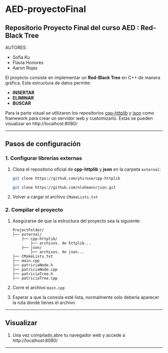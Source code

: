 # AED-proyectoFinal
## Repositorio Proyecto Final del curso AED : Red-Black Tree

AUTORES:
- Sofia Ku
- Flavia Honores
- Aaron Rojas

El proyecto consiste en implementar un **Red-Black Tree** en C++ de manera gráfica. Este estructura de datos permite:
- **INSERTAR**
- **ELIMINAR**
- **BUSCAR**

Para la parte visual se utilizaron los repositorios [cpp-httplib](https://github.com/yhirose/cpp-httplib) y [json](https://github.com/nlohmann/json.git) como framework para crear un
servidor web y customizarlo. Estas se pueden visualizar en http://localhost:8080/

---

## **Pasos de configuración**

### **1. Configurar librerías externas**
1. Clona el repositorio oficial de **cpp-httplib** y **json** en la carpeta `external`:
   ```bash
   git clone https://github.com/yhirose/cpp-httplib
   ```
   ```bash
   git clone https://github.com/nlohmann/json.git
   ```
2. Volver a cargar el archivo `CMakeLists.txt`

### **2. Compilar el proyecto**
1. Asegúrarse de que la estructura del proyecto sea la siguiente:
   ```
   ProjectFolder/
   ├── external/
       ├── cpp-httplib/
           ├── archivos. de httplib...
       ├── json/
           ├── archivos. de json...
   ├── CMakeLists.txt
   ├── main.cpp
   ├── patriciaNode.h
   ├── patriciaNode.cpp
   ├── patriciaTree.h
   ├── patriciaTree.cpp
   ```

2. Corre el archivo `main.cpp`
3. Esperar a que la consola esté lista, normalmente solo debería aparecer la ruta donde tienes el archivo

---

## **Visualizar**
1. Una vez compilado,abre tu navegador web y accede a http://localhost:8080/
---
